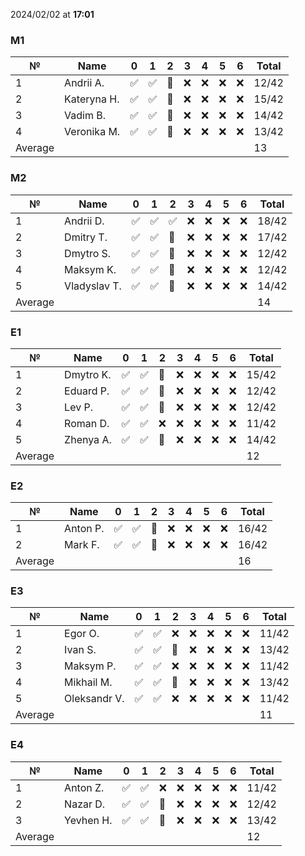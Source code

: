 2024/02/02 at **17:01**
### M1
|№|Name|0|1|2|3|4|5|6|Total|
|-----|-----|-----|-----|-----|-----|-----|-----|-----|-----|
|1|Andrii A.|✅|✅|🔄|❌|❌|❌|❌|12/42|
|2|Kateryna H.|✅|✅|🔄|❌|❌|❌|❌|15/42|
|3|Vadim B.|✅|✅|🔄|❌|❌|❌|❌|14/42|
|4|Veronika M.|✅|✅|🔄|❌|❌|❌|❌|13/42|
|Average|||||||||13|
### M2
|№|Name|0|1|2|3|4|5|6|Total|
|-----|-----|-----|-----|-----|-----|-----|-----|-----|-----|
|1|Andrii D.|✅|✅|✅|❌|❌|❌|❌|18/42|
|2|Dmitry T.|✅|✅|🔄|❌|❌|❌|❌|17/42|
|3|Dmytro S.|✅|✅|🔄|❌|❌|❌|❌|12/42|
|4|Maksym K.|✅|✅|🔄|❌|❌|❌|❌|12/42|
|5|Vladyslav T.|✅|✅|🔄|❌|❌|❌|❌|14/42|
|Average|||||||||14|
### E1
|№|Name|0|1|2|3|4|5|6|Total|
|-----|-----|-----|-----|-----|-----|-----|-----|-----|-----|
|1|Dmytro K.|✅|✅|🔄|❌|❌|❌|❌|15/42|
|2|Eduard P.|✅|✅|🔄|❌|❌|❌|❌|12/42|
|3|Lev P.|✅|✅|🔄|❌|❌|❌|❌|12/42|
|4|Roman D.|✅|✅|❌|❌|❌|❌|❌|11/42|
|5|Zhenya A.|✅|✅|🔄|❌|❌|❌|❌|14/42|
|Average|||||||||12|
### E2
|№|Name|0|1|2|3|4|5|6|Total|
|-----|-----|-----|-----|-----|-----|-----|-----|-----|-----|
|1|Anton P.|✅|✅|🔄|❌|❌|❌|❌|16/42|
|2|Mark F.|✅|✅|🔄|❌|❌|❌|❌|16/42|
|Average|||||||||16|
### E3
|№|Name|0|1|2|3|4|5|6|Total|
|-----|-----|-----|-----|-----|-----|-----|-----|-----|-----|
|1|Egor O.|✅|✅|❌|❌|❌|❌|❌|11/42|
|2|Ivan S.|✅|✅|🔄|❌|❌|❌|❌|13/42|
|3|Maksym P.|✅|✅|❌|❌|❌|❌|❌|11/42|
|4|Mikhail M.|✅|✅|🔄|❌|❌|❌|❌|13/42|
|5|Oleksandr V.|✅|✅|❌|❌|❌|❌|❌|11/42|
|Average|||||||||11|
### E4
|№|Name|0|1|2|3|4|5|6|Total|
|-----|-----|-----|-----|-----|-----|-----|-----|-----|-----|
|1|Anton Z.|✅|✅|❌|❌|❌|❌|❌|11/42|
|2|Nazar D.|✅|✅|🔄|❌|❌|❌|❌|12/42|
|3|Yevhen H.|✅|✅|🔄|❌|❌|❌|❌|13/42|
|Average|||||||||12|
